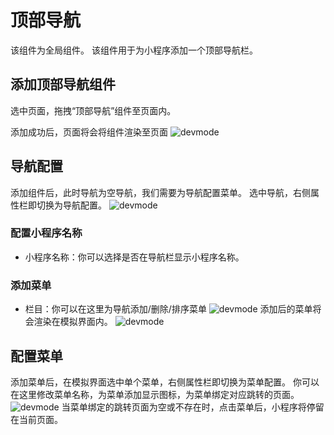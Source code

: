 # 顶部导航
该组件为全局组件。
该组件用于为小程序添加一个顶部导航栏。

## 添加顶部导航组件
选中页面，拖拽“顶部导航”组件至页面内。
 
添加成功后，页面将会将组件渲染至页面
![devmode](https://docimages.blob.core.chinacloudapi.cn/images/Kris/AppsV2/topmenu1.png)

## 导航配置
添加组件后，此时导航为空导航，我们需要为导航配置菜单。
选中导航，右侧属性栏即切换为导航配置。
![devmode](https://docimages.blob.core.chinacloudapi.cn/images/Kris/AppsV2/topmenu2.png)

### 配置小程序名称
- 小程序名称：你可以选择是否在导航栏显示小程序名称。

### 添加菜单
- 栏目：你可以在这里为导航添加/删除/排序菜单
![devmode](https://docimages.blob.core.chinacloudapi.cn/images/Kris/AppsV2/topmenu3.png)
添加后的菜单将会渲染在模拟界面内。
![devmode](https://docimages.blob.core.chinacloudapi.cn/images/Kris/AppsV2/topmenu4.png)

## 配置菜单
添加菜单后，在模拟界面选中单个菜单，右侧属性栏即切换为菜单配置。
你可以在这里修改菜单名称，为菜单添加显示图标，为菜单绑定对应跳转的页面。
![devmode](https://docimages.blob.core.chinacloudapi.cn/images/Kris/AppsV2/topmenu5.png)
当菜单绑定的跳转页面为空或不存在时，点击菜单后，小程序将停留在当前页面。

